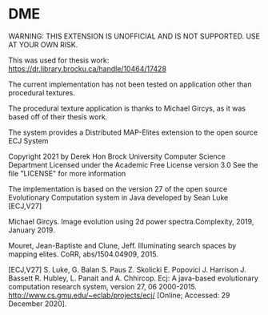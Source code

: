 # DME
WARNING: THIS EXTENSION IS UNOFFICIAL AND IS NOT SUPPORTED. USE AT YOUR OWN RISK.

This was used for thesis work: https://dr.library.brocku.ca/handle/10464/17428

The current implementation has not been tested on application other than procedural textures.

The procedural texture application is thanks to Michael Gircys, as it was based off of their thesis work.

The system provides a Distributed MAP-Elites extension to the open source ECJ System

Copyright 2021 by Derek Hon Brock University Computer Science Department Licensed under the Academic Free License version 3.0 See the file "LICENSE" for more information

The implementation is based on the version 27 of the open source Evolutionary Computation system in Java developed by Sean Luke [ECJ,V27]

Michael Gircys. Image evolution using 2d power spectra.Complexity, 2019, January 2019.

Mouret, Jean-Baptiste and Clune, Jeff. Illuminating search spaces by mapping elites. CoRR, abs/1504.04909, 2015.

[ECJ,V27] S. Luke, G. Balan S. Paus Z. Skolicki E. Popovici J. Harrison J. Bassett R. Hubley, L. Panait and A. Chhircop. Ecj: A java-based evolutionary computation research system, version 27, 06 2000-2015. http://www.cs.gmu.edu/~eclab/projects/ecj/ [Online; Accessed: 29 December 2020].
